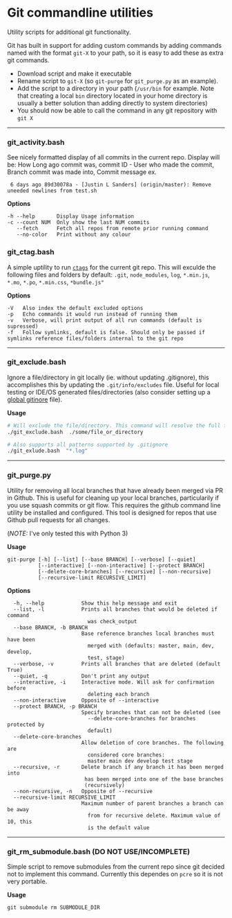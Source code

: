# Git commandline utilities

Utility scripts for additional git functionality.

Git has built in support for adding custom commands by adding commands named with the format `git-X` to your path, so it is easy to add these as extra git commands.
- Download script and make it executable
- Rename script to `git-X` (so `git-purge` for `git_purge.py` as an example).
- Add the script to a directory in your path (`/usr/bin` for example. Note that creating a local `bin` directory located in your home directory is usually a better solution than adding directly to system directories)
- You should now be able to call the command in any git repository with `git X`

---

### git_activity.bash
See nicely formatted display of all commits in the current repo. Display will be:
How Long ago commit was, commit ID - User who made the commit, Branch commit was made into, Commit message
ex.
```
 6 days ago 89d30078a - [Justin L Sanders] (origin/master): Remove uneeded newlines from test.sh
```

**Options**
```
-h --help       Display Usage information
-c --count NUM  Only show the last NUM commits
   --fetch      Fetch all repos from remote prior running command
   --no-color   Print without any colour
```

### git_ctag.bash
A simple uptility to run [`ctags`](http://ctags.sourceforge.net/) for the current git repo. 
This will exculde the following files and folders by default: `.git`, `node_modules`, `log`, `*.min.js`, `*.mo`, `*.po`, `*.min.css`, `*bundle.js"`

**Options**
```
-V   Also index the default excluded options
-p   Echo commands it would run instead of running them
-v   Verbose, will print output of all run commands (default is supressed)
-f   Follow symlinks, default is false. Should only be passed if symlinks reference files/folders internal to the git repo

```

---

### git_exclude.bash
Ignore a file/directory in git locally (ie. without updating .gitignore), this accomplishes this by updating the `.git/info/excludes` file. Useful for local testing or IDE/OS generated files/directories (also consider setting up a [global gitinore](https://gist.github.com/subfuzion/db7f57fff2fb6998a16c) file).

**Usage**
```bash
# Will exclude the file/directory. This command will resolve the full file path relative to the current git directory
./git_exclude.bash  ./some/file_or_directory  

# Also supports all patterns supported by .gitignore
./git_exlude.bash  "*.log"
```

---

### git_purge.py
Utility for removing all local branches that have already been merged via PR in Github. This is useful for cleaning up your local branches, particularily if you use squash commits or git flow. This requires the github command line utility be installed and configured. This tool is designed for repos that use Github pull requests for all changes.

(*NOTE:* I've only tested this with Python 3)


**Usage**
```
git-purge [-h] [--list] [--base BRANCH] [--verbose] [--quiet]
          [--interactive] [--non-interactive] [--protect BRANCH]
          [--delete-core-branches] [--recursive] [--non-recursive]
          [--recursive-limit RECURSIVE_LIMIT]
```

**Options**
```
  -h, --help            Show this help message and exit
  --list, -l            Prints all branches that would be deleted if command
                          was check_output
  --base BRANCH, -b BRANCH
                        Base reference branches local branches must have been
                          merged with (defaults: master, main, dev, develop,
                          test, stage)
  --verbose, -v         Prints all branches that are deleted (default True)
  --quiet, -q           Don't print any output
  --interactive, -i     Interactive mode. Will ask for confirmation before
                          deleting each branch
  --non-interactive     Opposite of --interactive
  --protect BRANCH, -p BRANCH
                        Specify branches that can not be deleted (see
                          --delete-core-branches for branches protected by
                          default)
  --delete-core-branches
                        Allow deletion of core branches. The following are
                          considered core branches:
                          master main dev develop test stage
  --recursive, -r       Delete branch if any branch it has been merged into
                         has been merged into one of the base branches
                         (recursively)
  --non-recursive, -n   Opposite of --recursive
  --recursive-limit RECURSIVE_LIMIT
                        Maximum number of parent branches a branch can be away
                          from for recursive delete. Maximum value of 10, this
                          is the default value
```

---

### git_rm_submodule.bash (DO NOT USE/INCOMPLETE)
Simple script to remove submodules from the current repo since git decided not to implement this command. Currently this dependes on `pcre` so it is not very portable. 

**Usage**
```
git submodule rm SUBMODULE_DIR
```
